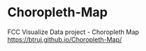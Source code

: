 # Choropleth-Map
FCC Visualize Data project - Choropleth Map
<br> https://btruj.github.io/Choropleth-Map/
